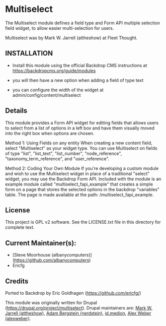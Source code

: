 Multiselect
========
The Multiselect module defines a field type and Form API multiple selection field widget, to allow easier multi-selection for users.

Multiselect was by Mark W. Jarrell (attheshow) at Fleet Thought.


INSTALLATION
------------

- Install this module using the official Backdrop CMS instructions at
  https://backdropcms.org/guide/modules

- you will then have a new option when adding a field of type text

- you can configure the width of the widget at admin/config/content/multiselect


Details
-------
This module provides a Form API widget for editing fields that allows users to select from a list of options in a left box and have them visually moved into the right box when options are chosen.

Method 1: Using Fields on any entity
When creating a new content field, select "Multiselect" as your widget type. You can use Multiselect on fields of type "list", "list_text", "list_number", "node_reference", "taxonomy_term_reference", and "user_reference".

Method 2: Coding Your Own Module
If you're developing a custom module and wish to use the Multiselect widget in place of a traditional "select" widget, you may use the Backdrop Form API. Included with the module is an example module called "multiselect_fapi_example" that creates a simple form on a page that stores the selected options in the backdrop "variables" table. The page is made available at the path: /multiselect_fapi_example.


License
-------

This project is GPL v2 software. See the LICENSE.txt file in this directory for
complete text.

## Current Maintainer(s):
- [Steve Moorhouse (albanycomputers)] (https://github.com/albanycomputers)
- Ericfg

Credits
-------

Ported to Backdrop by Eric Goldhagen (https://github.com/ericfg/)

This module was originally written for Drupal (https://drupal.org/project/multiselect). Drupal maintainers are: [Mark W. Jarrell (attheshow)](https://www.drupal.org/u/attheshow), [Adam Bergstein (nerdstein)](https://www.drupal.org/u/nerdstein), [id.medion](https://www.drupal.org/u/id.medion), [Alex Weber (alexweber)](https://www.drupal.org/u/alexweber).

